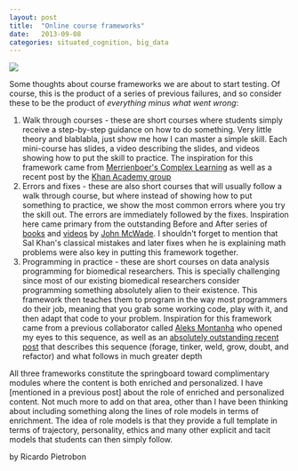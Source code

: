 ```yaml
---
layout: post
title:  "Online course frameworks"
date:   2013-09-08
categories: situated_cognition, big_data
---
```


![](https://lh6.googleusercontent.com/-aThxV-7HufA/UieF31syDTI/AAAAAAAA3a0/cwWYvijNtN8/w700-h500-no/fractal2.png)


Some thoughts about course frameworks we are about to start testing. Of course, this is the product of a series of previous failures, and so consider these to be the product of *everything minus what went wrong*:

1. Walk through courses - these are short courses where students simply receive a step-by-step guidance on how to do something. Very little theory and blablabla, just show me how I can master a simple skill. Each mini-course has slides, a video describing the slides, and videos showing how to put the skill to practice. The inspiration for this framework came from [Merrienboer's Complex Learning](http://www.amazon.com/Steps-Complex-Learning-Four-Component-ebook/dp/B009WMBP7O/ref=sr_1_3?s=digital-text&ie=UTF8&qid=1378504376&sr=1-3&keywords=complex+learning) as well as a recent post by the [Khan Academy group](http://cs-blog.khanacademy.org/2013/08/our-design-guidelines-for-teaching.html)
2. Errors and fixes - these are also short courses that will usually follow a walk through course, but where instead of showing how to put something to practice, we show the most common errors where you try the skill out. The errors are immediately followed by the fixes. Inspiration here came primary from the outstanding Before and After series of [books](http://www.amazon.com/s/ref=nb_sb_noss?url=search-alias%3Daps&field-keywords=before+after+mcwade&rh=i%3Aaps%2Ck%3Abefore+after+mcwade) and [videos](http://www.lynda.com/John-McWade/688518-1.html) by [John McWade](http://www.mcwade.com/DesignTalk/). I shouldn't forget to mention that Sal Khan's classical mistakes and later fixes when he is explaining math problems were also key in putting this framework together.
3. Programming in practice - these are short courses on data analysis programming for biomedical researchers. This is specially challenging since most of our existing biomedical researchers consider programming something absolutely alien to their existence. This framework then teaches them to program in the way most programmers do their job, meaning that you grab some working code, play with it, and then adapt that code to your problem. Inspiration for this framework came from a previous collaborator called [Aleks Montanha](https://twitter.com/maringavirtual) who opened my eyes to this sequence, as well as an [absolutely outstanding recent post](http://cacm.acm.org/magazines/2013/8/166303-teaching-programming-the-way-it-works-outside-the-classroom/fulltext) that describes this sequence (forage, tinker, weld, grow, doubt, and refactor) and what follows in much greater depth

All three frameworks constitute the springboard toward complimentary modules where the content is both enriched and personalized. I have [mentioned in a previous post] about the role of enriched and personalized content. Not much more to add on that area, other than I have been thinking about including something along the lines of role models in terms of enrichment. The idea of role models is that they provide a full template in terms of trajectory, personality, ethics and many other explicit and tacit models that students can then simply follow.

by Ricardo Pietrobon
